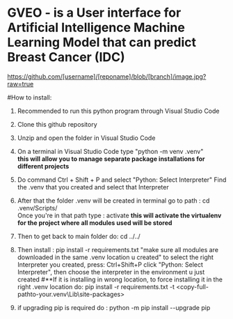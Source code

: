# GVEO - is a User interface for Artificial Intelligence Machine Learning Model that can predict Breast Cancer (IDC)
https://github.com/[username]/[reponame]/blob/[branch]/image.jpg?raw=true

#How to install:
1. Recommended to run this python program through Visual Studio Code
2. Clone this github repository 
3. Unzip and open the folder in Visual Studio Code
4. On a terminal in Visual Studio Code type "python -m venv .venv"  
**this will allow you to manage separate package installations for different projects**
5. Do command Ctrl + Shift + P and select "Python: Select Interpreter" Find the .venv 
that you created and select that Interpreter
6. After that the folder .venv will be created
in terminal go to path :   cd .venv/Scripts/    
Once you're in that path type :   activate
**this will activate the virtualenv for the project where all modules used will be stored**
7. Then to get back to main folder do: cd ../../      
8. Then install : pip install -r requirements.txt   "make sure all modules are downloaded in the same .venv location u created"
to select the right Interpreter you created, press: Ctrl+Shift+P click "Python: Select Interpreter", then choose the interpreter in the environment u just created
#**If it is installing in wrong location, to force installing it in the right .venv location do:
pip install -r requirements.txt -t <copy-full-pathto-your\.venv\Lib\site-packages>

9. if upgrading pip is required do : python -m pip install --upgrade pip


